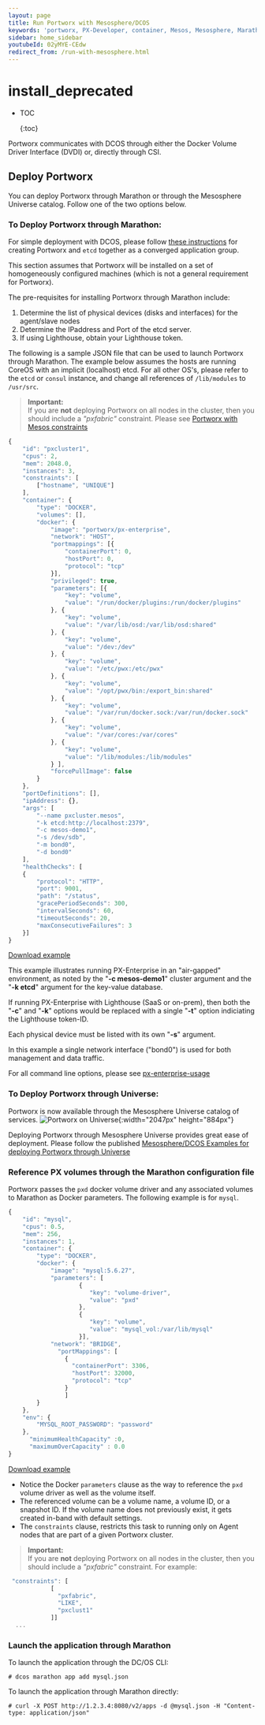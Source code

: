 ```yaml
---
layout: page
title: Run Portworx with Mesosphere/DCOS
keywords: 'portworx, PX-Developer, container, Mesos, Mesosphere, Marathon, storage'
sidebar: home_sidebar
youtubeId: 02yMYE-CEdw
redirect_from: /run-with-mesosphere.html
---
```


# install\_deprecated

* TOC

  {:toc}

Portworx communicates with DCOS through either the Docker Volume Driver Interface \(DVDI\) or, directly through CSI.

## Deploy Portworx

You can deploy Portworx through Marathon or through the Mesosphere Universe catalog. Follow one of the two options below.

### To Deploy Portworx through Marathon:

For simple deployment with DCOS, please follow [these instructions](https://github.com/venkatpx/px-docs/tree/3f39ba94d6d6d91385dcd6792eb6da61d0016b4d/scheduler/mesosphere-dcos/px_etcd_marathon.html) for creating Portworx and `etcd` together as a converged application group.

This section assumes that Portworx will be installed on a set of homogeneously configured machines \(which is not a general requirement for Portworx\).

The pre-requisites for installing Portworx through Marathon include:

1. Determine the list of physical devices \(disks and interfaces\) for the agent/slave nodes
2. Determine the IPaddress and Port of the etcd server. 
3. If using Lighthouse, obtain your Lighthouse token.

The following is a sample JSON file that can be used to launch Portworx through Marathon. The example below assumes the hosts are running CoreOS with an implicit \(localhost\) etcd. For all other OS's, please refer to the `etcd` or `consul` instance, and change all references of `/lib/modules` to `/usr/src`.

> **Important:**  
>  If you are **not** deploying Portworx on all nodes in the cluster, then you should include a _"pxfabric"_ constraint. Please see [Portworx with Mesos constraints](https://github.com/venkatpx/px-docs/tree/3f39ba94d6d6d91385dcd6792eb6da61d0016b4d/scheduler/mesosphere-dcos/px_with_constraints.html)

```javascript
{
    "id": "pxcluster1",
    "cpus": 2,
    "mem": 2048.0,
    "instances": 3,
    "constraints": [
        ["hostname", "UNIQUE"]
    ],
    "container": {
        "type": "DOCKER",
        "volumes": [],
        "docker": {
            "image": "portworx/px-enterprise",
            "network": "HOST",
            "portmappings": [{
                "containerPort": 0,
                "hostPort": 0,
                "protocol": "tcp"
            }],
            "privileged": true,
            "parameters": [{
                "key": "volume",
                "value": "/run/docker/plugins:/run/docker/plugins"
            }, {
                "key": "volume",
                "value": "/var/lib/osd:/var/lib/osd:shared"
            }, {
                "key": "volume",
                "value": "/dev:/dev"
            }, {
                "key": "volume",
                "value": "/etc/pwx:/etc/pwx"
            }, {
                "key": "volume",
                "value": "/opt/pwx/bin:/export_bin:shared"
            }, {
                "key": "volume",
                "value": "/var/run/docker.sock:/var/run/docker.sock"
            }, {
                "key": "volume",
                "value": "/var/cores:/var/cores"
            }, {
                "key": "volume",
                "value": "/lib/modules:/lib/modules"
            } ],
            "forcePullImage": false
        }
    },
    "portDefinitions": [],
    "ipAddress": {},
    "args": [
        "--name pxcluster.mesos",
        "-k etcd:http://localhost:2379",
        "-c mesos-demo1",
        "-s /dev/sdb",
        "-m bond0",
        "-d bond0"
    ],
    "healthChecks": [
    {
        "protocol": "HTTP",
        "port": 9001,
        "path": "/status",
        "gracePeriodSeconds": 300,
        "intervalSeconds": 60,
        "timeoutSeconds": 20,
        "maxConsecutiveFailures": 3
    }]
}
```

[Download example](https://github.com/venkatpx/px-docs/tree/3f39ba94d6d6d91385dcd6792eb6da61d0016b4d/px-marathon.json?raw=true)

This example illustrates running PX-Enterprise in an "air-gapped" environment, as noted by the "**-c mesos-demo1**" cluster argument and the "**-k etcd**" argument for the key-value database.

If running PX-Enterprise with Lighthouse \(SaaS or on-prem\), then both the "**-c**" and "**-k**" options would be replaced with a single "**-t**" option indiciating the Lighthouse token-ID.

Each physical device must be listed with its own "**-s**" argument.

In this example a single network interface \("bond0"\) is used for both management and data traffic.

For all command line options, please see [px-enterprise-usage](https://github.com/venkatpx/px-docs/tree/3f39ba94d6d6d91385dcd6792eb6da61d0016b4d/px-usage.html)

### To Deploy Portworx through Universe:

Portworx is now available through the Mesosphere Universe catalog of services. ![Portworx on Universe](../../.gitbook/assets/universe.png){:width="2047px" height="884px"}

Deploying Portworx through Mesosphere Universe provides great ease of deployment. Please follow the published [Mesosphere/DCOS Examples for deploying Portworx through Universe](https://github.com/dcos/examples/tree/master/portworx/1.9)

### Reference PX volumes through the Marathon configuration file

Portworx passes the `pxd` docker volume driver and any associated volumes to Marathon as Docker parameters. The following example is for `mysql`.

```javascript
{
    "id": "mysql",
    "cpus": 0.5,
    "mem": 256,
    "instances": 1,
    "container": {
        "type": "DOCKER",
        "docker": {
            "image": "mysql:5.6.27",
            "parameters": [
                    {
                       "key": "volume-driver",
                       "value": "pxd"
                    },
                    {
                       "key": "volume",
                       "value": "mysql_vol:/var/lib/mysql"
                    }],
            "network": "BRIDGE",
              "portMappings": [
                {
                  "containerPort": 3306,
                  "hostPort": 32000,
                  "protocol": "tcp"
                }
                ]
        }
    },
    "env": {
        "MYSQL_ROOT_PASSWORD": "password"
    },
      "minimumHealthCapacity" :0,
      "maximumOverCapacity" : 0.0
}
```

[Download example](https://github.com/venkatpx/px-docs/tree/3f39ba94d6d6d91385dcd6792eb6da61d0016b4d/px-marathon-mysql.json?raw=true)

* Notice the Docker `parameters` clause as the way to reference the `pxd` volume driver as well as the volume itself.
* The referenced volume can be a volume name, a volume ID, or a snapshot ID.   If the volume name does not previously exist, it gets created in-band with default settings.
* The `constraints` clause, restricts this task to running only on Agent nodes that are part of a given Portworx cluster.

> **Important:**  
>  If you are **not** deploying Portworx on all nodes in the cluster, then you should include a _"pxfabric"_ constraint. For example:

```javascript
 "constraints": [
            [
              "pxfabric",
              "LIKE",
              "pxclust1"
            ]]
  ...
```

### Launch the application through Marathon

To launch the application through the DC/OS CLI:

```text
# dcos marathon app add mysql.json
```

To launch the application through Marathon directly:

```text
# curl -X POST http://1.2.3.4:8080/v2/apps -d @mysql.json -H "Content-type: application/json"
```


